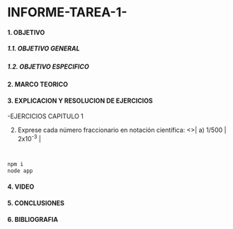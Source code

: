 # INFORME-TAREA-1-

#### 1. OBJETIVO
##### 1.1. OBJETIVO GENERAL
##### 1.2. OBJETIVO ESPECIFICO
#### 2. MARCO TEORICO
#### 3. EXPLICACION Y RESOLUCION DE EJERCICIOS
 -EJERCICIOS CAPITULO 1

2. Exprese cada número fraccionario en notación científica: 
<>| a) 1/500 | 2x10<sup>-3</sup> |
```sh


npm i
node app
```

#### 4. VIDEO
#### 5. CONCLUSIONES
#### 6. BIBLIOGRAFIA

